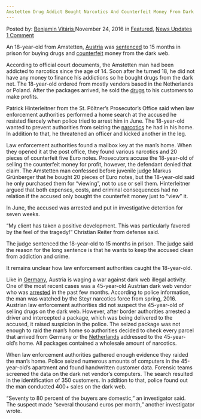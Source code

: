 ```yaml
---
Amstetten Drug Addict Bought Narcotics And Counterfeit Money From Dark Web
---
```

<article class="post-listing post-16564 post type-post status-publish format-standard has-post-thumbnail hentry 
    <div class="post-inner">
        <span>Posted by: <a href="https://www.deepdotweb.com/author/benjaminvi/" title="">Benjamin Vitáris </a></span>
    <span>November 24, 2016</span>
    <span>in <a href="https://www.deepdotweb.com/category/deepdot-news/" rel="category tag">Featured</a>, <a href="https://www.deepdotweb.com/category/news-updates/" rel="category tag">News Updates</a></span>
    <span><a href="https://www.deepdotweb.com/2016/11/24/amstetten-drug-addict-bought-narcotics-and-counterfeit-money-from-dark-web/#comments">1 Comment</a></span>
    </p>
    <div class="clear"></div>
    <div class="entry">
    <p>An 18-year-old from Amstetten, <a href="https://www.deepdotweb.com/tag/austria/">Austria</a> was <a href="http://www.meinbezirk.at/amstetten/lokales/suechtiger-im-bezirk-amstetten-i-hau-di-nieder-d1929081.html">sentenced</a> to 15 months in prison for buying drugs and <a href="https://www.deepdotweb.com/tag/counterfeit/">counterfeit</a> money from the dark web.</p>
    <p>According to official court documents, the Amstetten man had been addicted to narcotics since the age of 14. Soon after he turned 18, he did not have any money to finance his addictions so he bought drugs from the dark net. The 18-year-old ordered from mostly vendors based in the Netherlands or Poland. After the packages arrived, he sold the <a href="https://www.deepdotweb.com/tag/drugs/">drugs</a> to his customers to make profits.</p>
    <p>Patrick Hinterleitner from the St. Pöltner’s Prosecutor’s Office said when law enforcement authorities performed a home search at the accused he resisted fiercely when police tried to arrest him in June. The 18-year-old wanted to prevent authorities from seizing the <a href="https://www.deepdotweb.com/tag/narcotics/">narcotics</a> he had in his home. In addition to that, he threatened an officer and kicked another in the leg.</p>
    <p>Law enforcement authorities found a mailbox key at the man’s home. When they opened it at the post office, they found various narcotics and 20 pieces of counterfeit five Euro notes. Prosecutors accuse the 18-year-old of selling the counterfeit money for profit, however, the defendant denied that claim. The Amstetten man confessed before juvenile judge Markus Grünberger that he bought 20 pieces of Euro notes, but the 18-year-old said he only purchased them for “viewing”, not to use or sell them. Hinterleitner argued that both expenses, costs, and criminal consequences had no relation if the accused only bought the counterfeit money just to “view” it.</p>
    <p>In June, the accused was arrested and put in investigative detention for seven weeks.</p>
    <p>&#8220;My client has taken a positive development. This was particularly favored by the feel of the tragedy!” Christian Reiter from defense said.</p>
    <p>The judge sentenced the 18-year-old to 15 months in prison. The judge said the reason for the long sentence is that he wants to keep the accused clean from addiction and crime.</p>
    <p>It remains unclear how law enforcement authorities caught the 18-year-old.</p>
    <p>Like in <a href="https://www.deepdotweb.com/tag/germany/">Germany</a>, Austria is waging a war against dark web illegal activity. One of the most recent cases was a 45-year-old Austrian dark web vendor who was <a href="https://www.deepdotweb.com/2016/11/05/austrian-darknet-vendor-arrested-sensitive-information-350-customers/">arrested</a> in the past few months. According to police information, the man was watched by the Steyr narcotics force from spring, 2016. Austrian law enforcement authorities did not suspect the 45-year-old of selling drugs on the dark web. However, after border authorities arrested a driver and intercepted a package, which was being delivered to the accused, it raised suspicion in the police. The seized package was not enough to raid the man’s home so authorities decided to check every parcel that arrived from Germany or the <a href="https://www.deepdotweb.com/tag/netherlands/">Netherlands</a> addressed to the 45-year-old’s home. All packages contained a wholesale amount of narcotics.</p>
    <p>When law enforcement authorities gathered enough evidence they raided the man’s home. Police seized numerous amounts of computers in the 45-year-old’s apartment and found handwritten customer data. Forensic teams screened the data on the dark net vendor’s computers. The search resulted in the identification of 350 customers. In addition to that, police found out the man conducted 400+ sales on the dark web.</p>
    <p>“Seventy to 80 percent of the buyers are domestic,” an investigator said. The suspect made “several thousand euros per month,” another investigator wrote.</p>
    </div>
    <span style="display:none" class="updated">2016-11-24</span>
    <div style="display:none" class="vcard author" itemprop="author" itemscope itemtype="http://schema.org/Person"><strong class="fn" itemprop="name"><a href="https://www.deepdotweb.com/author/benjaminvi/" title="Posts by Benjamin Vitáris" rel="author">Benjamin Vitáris</a></strong></div>
    </div>
</article>

